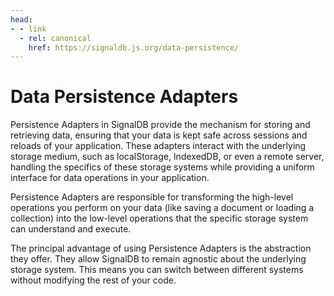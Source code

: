 ```yaml
---
head:
- - link
  - rel: canonical
    href: https://signaldb.js.org/data-persistence/
---
```

# Data Persistence Adapters

Persistence Adapters in SignalDB provide the mechanism for storing and retrieving data, ensuring that your data is kept safe across sessions and reloads of your application. These adapters interact with the underlying storage medium, such as localStorage, IndexedDB, or even a remote server, handling the specifics of these storage systems while providing a uniform interface for data operations in your application.

Persistence Adapters are responsible for transforming the high-level operations you perform on your data (like saving a document or loading a collection) into the low-level operations that the specific storage system can understand and execute.

The principal advantage of using Persistence Adapters is the abstraction they offer. They allow SignalDB to remain agnostic about the underlying storage system. This means you can switch between different systems without modifying the rest of your code.
